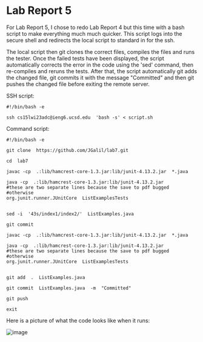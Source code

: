 
# Lab Report 5

For Lab Report 5, I chose to redo Lab Report 4 but this time with a bash
script to make everything much much quicker.
This script logs into the secure shell and redirects the local script
to standard in for the ssh.

The local script then git clones the correct files, 
compiles the files and runs the tester.
Once the failed tests have been displayed, the script automatically
corrects the error in the code using the 'sed' command, then re-compiles
and reruns the tests.
After that, the script automatically git adds the changed file,
git commits it with the message "Committed"
and then git pushes the changed file before exiting the remote server.

SSH script:
```
#!/bin/bash -e

ssh cs15lwi23adc@ieng6.ucsd.edu  'bash -s' < script.sh
```

Command script:
```
#!/bin/bash -e
  
git clone  https://github.com/JGalil/lab7.git
  
cd  lab7
  
javac -cp  .:lib/hamcrest-core-1.3.jar:lib/junit-4.13.2.jar  *.java
  
java -cp  .:lib/hamcrest-core-1.3.jar:lib/junit-4.13.2.jar 
#these are two separate lines because the save to pdf bugged
#otherwise
org.junit.runner.JUnitCore  ListExamplesTests

  
sed -i  '43s/index1/index2/'  ListExamples.java
  
git commit
  
javac -cp  .:lib/hamcrest-core-1.3.jar:lib/junit-4.13.2.jar  *.java
  
java -cp  .:lib/hamcrest-core-1.3.jar:lib/junit-4.13.2.jar  
#these are two separate lines because the save to pdf bugged
#otherwise
org.junit.runner.JUnitCore  ListExamplesTests

  
git add  .  ListExamples.java

git commit  ListExamples.java  -m  "Committed"

git push

exit
```

Here is a picture of what the code looks like when it runs:


![image](https://user-images.githubusercontent.com/122497361/224590807-78971b4c-7ca6-456a-83ec-e1ddc4ff544e.png)


